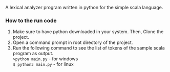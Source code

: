 A lexical analyzer program written in python for the simple scala language. 

### How to the run code  
1. Make sure to have python downloaded in your system. Then, Clone the project.  
2. Open a command prompt in root directory of the project.  
3. Run the following command to see the list of tokens of the sample scala program as output.  
   ```>python main.py``` - for windows  
   ```$ python3 main.py``` - for linux  
